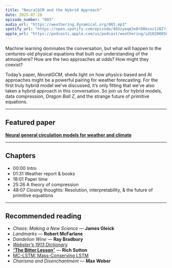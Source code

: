 ```yaml
---
title: "NeuralGCM and the Hybrid Approach"
date: 2025-07-28
episode_number: "003"
audio_url: "https://weathering.dynamical.org/003.mp3"
spotify_url: "https://open.spotify.com/episode/4O3zyeqA3e8rD0kcoz1J8Z?si=Tbeg6KR9Q0i1AAGLitRZjA"
apple_url: "https://podcasts.apple.com/us/podcast/weathering/id1820085883"
---
```


Machine learning dominates the conversation, but what will happen to the centuries-old physical equations that built our understanding of the atmosphere? How are the two approaches at odds? How might they coexist?

Today’s paper, *NeuralGCM*, sheds light on how physics-based and AI approaches might be a powerful pairing for weather forecasting. For the first truly hybrid model we’ve discussed, it’s only fitting that we’ve also taken a hybrid approach in this conversation. So join us for hybrid models, data compression, *Dragon Ball Z*, and the strange future of primitive equations.

---

## Featured paper

**[Neural general circulation models for weather and climate](https://www.nature.com/articles/s41586-024-07744-y)**

---

## Chapters

- 00:00 Intro
- 01:31 Weather report & books
- 18:01 Paper time
- 25:26 A theory of compression
- 48:07 Closing thoughts: Resolution, interpretability, & the future of primitive equations

---

## Recommended reading

- *Chaos: Making a New Science* — **James Gleick**  
- *Landmarks* — **Robert McFarlane**  
- *Dandelion Wine* — **Ray Bradbury**  
- [*Webster’s 1913 Dictionary*](https://www.google.com/url?q=https://www.websters1913.com/words/Wind)
- [“**The Bitter Lesson**”](http://www.incompleteideas.net/IncIdeas/BitterLesson.html) — **Rich Sutton**  
- [MC-LSTM: Mass-Conserving LSTM](https://arxiv.org/pdf/2101.05186) 
- *Charisma and Disenchantment* — **Max Weber**